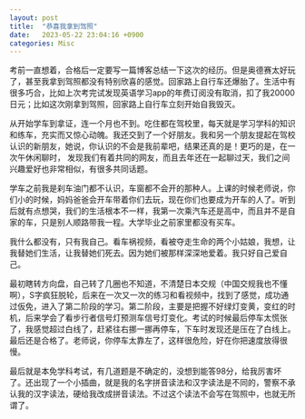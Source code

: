 ```yaml
---
layout: post
title:  "恭喜我拿到驾照"
date:   2023-05-22 23:04:16 +0900
categories: Misc
---
```


考前一直想着，合格后一定要写一篇博客总结一下这次的经历。但是奥德赛太好玩了，甚至我拿到驾照都没有特别欣喜的感觉。回家路上自行车还爆胎了。生活中有很多巧合，比如上次考完试发现英语学习app的年费订阅没有取消，扣了我20000日元；比如这次刚拿到驾照，回家路上自行车立刻开始自我毁灭。

从开始学车到拿证，连一个月也不到。吃住都在驾校里，每天就是学习学科的知识和练车，充实而又惊心动魄。我还交到了一个好朋友。我和另一个朋友提起在驾校认识的新朋友，她说，你认识的不会是我前辈吧，结果还真的是！更巧的是，在一次午休闲聊时， 发现我们有着共同的网友，而且去年还在一起聊过天，我们之间兴趣爱好也非常相似，有很多共同话题。

学车之前我是刹车油门都不认识，车窗都不会开的那种人。上课的时候老师说，你们小的时候，妈妈爸爸会开车带着你们去玩，现在你们也要成为开车的人了。听到后就有点想哭，我们的生活根本不一样，我第一次乘汽车还是高中，而且并不是自家的车，只是别人顺路带我一程。大学毕业之前家里都没有买车。

我什么都没有，只有我自己。看车祸视频，看被夺走生命的两个小姑娘，我想，让我替她们生活，让我替她们死去。因为她们被那样深深地爱着。我只好自己爱自己。

最初瞎转方向盘，自己转了几圈也不知道，不清楚日本交规（中国交规我也不懂啊），S字疯狂脱轮，后来在一次又一次的练习和看视频中，找到了感觉，成功通过仮免，进入了第二阶段的学习。第二阶段，主要是把握不好绿灯变黄，变红的时机，后来学会了看步行者信号灯预测车信号灯变化。考试的时候最后停车太慌张了，我感觉超过白线了，赶紧往右挪一挪再停车，下车时发现还是压在了白线上。最后还是合格了。老师说，你停车太靠左了，这样很危险，好在你把速度放得很慢。

最后就是本免学科考试，有几道题是不确定的，没想到能答98分，给我厉害坏了。还出现了一个小插曲，就是我的名字拼音读法和汉字读法是不同的，警察不承认我的汉字读法，硬给我改成拼音读法。不过这个读法不会写在驾照中，也就无所谓了。

